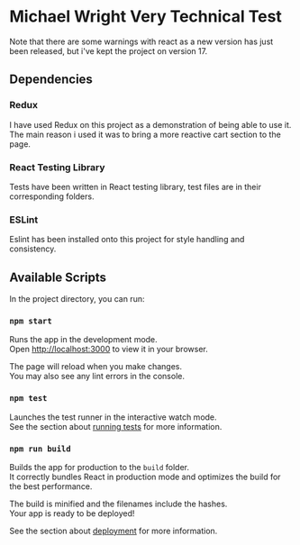 # Michael Wright Very Technical Test

Note that there are some warnings with react as a new version has just been released, but i've kept the project on version 17.

## Dependencies

### Redux

I have used Redux on this project as a demonstration of being able to use it. The main reason i used it was to bring a more reactive cart section to the page.

### React Testing Library

Tests have been written in React testing library, test files are in their corresponding folders.

### ESLint

Eslint has been installed onto this project for style handling and consistency. 

## Available Scripts

In the project directory, you can run:

### `npm start`

Runs the app in the development mode.\
Open [http://localhost:3000](http://localhost:3000) to view it in your browser.

The page will reload when you make changes.\
You may also see any lint errors in the console.

### `npm test`

Launches the test runner in the interactive watch mode.\
See the section about [running tests](https://facebook.github.io/create-react-app/docs/running-tests) for more information.

### `npm run build`

Builds the app for production to the `build` folder.\
It correctly bundles React in production mode and optimizes the build for the best performance.

The build is minified and the filenames include the hashes.\
Your app is ready to be deployed!

See the section about [deployment](https://facebook.github.io/create-react-app/docs/deployment) for more information.






